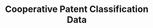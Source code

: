 ---
layout: default
bigquery: https://console.cloud.google.com/bigquery?p=patents-public-data&d=cpc&page=dataset
citation: '“Cooperative Patent Classification” by the EPO and USPTO, for public use. '
contributors: EPO, USPTO
cost: None
description: Cooperative Patent Classification Data contains the scheme and definitions
  of the Cooperative Patent Classification system for classifying patent documents.
  The CPC is the result of a partnership between the EPO and the USPTO in their joint
  effort to develop a common, internationally compatible classification system for
  technical documents, in particular patent publications, which will be used by both
  offices in the patent granting process
documentation: https://www.cooperativepatentclassification.org/cpcSchemeAndDefinitions
last_edit: Mon, 04 Apr 2022 19:07:06 GMT
location: https://www.cooperativepatentclassification.org/index
maintained_by: USPTO, EPO
schema_fields: '[''childGroups'', ''additional_only'', ''ipcConcordant'', ''sizeCache'',
  ''symbol'', ''glossary'', ''residual_references'', ''informativeReferences'', ''titlePart'',
  ''title_full'', ''applicationReferences'', ''child_groups'', ''breakdownCode'',
  ''synonyms'', ''children'', ''breakdown_code'', ''status'', ''level'', ''limiting_references'',
  ''date_revised'', ''titleFull'', ''limitingReferences'', ''notAllocatable'', ''definition'',
  ''not_allocatable'', ''title_part'', ''parents'', ''ipc_concordant'', ''residualReferences'',
  ''informative_references'', ''application_references'', ''dateRevised'']'
shortname: cooperative_patent_classification
tags:
- patents
- science
title: Cooperative Patent Classification Data
uuid: 984374a7-16e9-4b35-9445-458daceb01bf
---